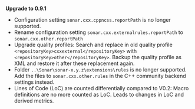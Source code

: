 **Upgrade to 0.9.1**

* Configuration setting ```sonar.cxx.cppncss.reportPath``` is no longer supported.
* Rename configuration setting ```sonar.cxx.externalrules.reportPath``` to ```sonar.cxx.other.reportPath```
* Upgrade quality profiles: Search and replace in old quality profile ```<repositoryKey>cxxexternal</repositoryKey>``` with ```<repositoryKey>other</repositoryKey>```. Backup the quality profile as XML and restore it after these replacement again.
* Folder ```..\Sonar\sonar-x.y.z\extensions\rules``` is no longer supported. Add the files to ```sonar.cxx.other.rules``` in the C++ community backend settings instead.
* Lines of Code (LoC) are counted differentially compared to V0.2: Macro definitions are no more counted as LoC. Leads to changes in LoC and derived metrics.